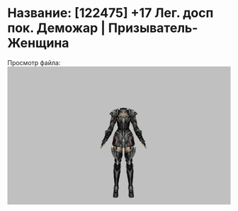 # Название: [122475] +17 Лег. досп пок. Деможар | Призыватель-Женщина

Просмотр файла:
![p090034.png](p090034.png)